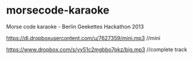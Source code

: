 morsecode-karaoke
=================

Morse code karaoke - Berlin Geekettes Hackathon 2013

https://dl.dropboxusercontent.com/u/7627359/mini.mp3 //mini

https://www.dropbox.com/s/yy51c2mgbbo7pkz/big.mp3 //complete track
